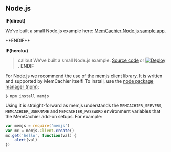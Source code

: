 
## Node.js

**IF(direct)**
<p class="alert alert-info">
We’ve built a small Node.js example here:
<a href="http://github.com/memcachier/examples-node">MemCachier Node.js sample app</a>.
</p>
**ENDIF**

**IF(heroku)**
>callout
>We’ve built a small Node.js example.
><a class="github-source-code" href="https://github.com/memcachier/examples-node">Source code</a> or
>[![Deploy](https://www.herokucdn.com/deploy/button.png)](https://heroku.com/deploy?template=https://github.com/memcachier/examples-node).
**ENDIF**

For Node.js we recommend the use of the
[memjs](https://github.com/alevy/memjs) client library. It is written
and supported by MemCachier itself! To install, use the [node package
manager (npm)](https://npmjs.org/):

```term
$ npm install memjs
```

Using it is straight-forward as memjs understands the `MEMCACHIER_SERVERS`,
`MEMCACHIER_USERNAME` and `MEMCACHIER_PASSWORD`
environment variables that the MemCachier add-on setups. For example:

```javascript
var memjs = require('memjs')
var mc = memjs.Client.create()
mc.get('hello', function(val) {
    alert(val)
})
```
